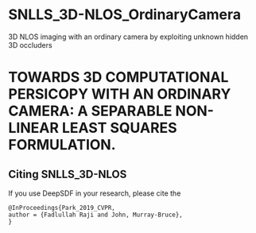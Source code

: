 # SNLLS_3D-NLOS_OrdinaryCamera
3D NLOS imaging with an ordinary camera by exploiting unknown hidden 3D occluders
# TOWARDS 3D COMPUTATIONAL PERSICOPY WITH AN ORDINARY CAMERA: A SEPARABLE NON-LINEAR LEAST SQUARES FORMULATION.
## Citing SNLLS_3D-NLOS

If you use DeepSDF in your research, please cite the
```
@InProceedings{Park_2019_CVPR,
author = {Fadlullah Raji and John, Murray-Bruce},
}
```
